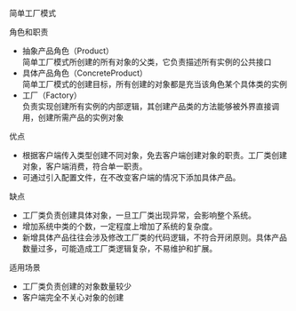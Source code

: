 简单工厂模式  

角色和职责
* 抽象产品角色（Product）  
简单工厂模式所创建的所有对象的父类，它负责描述所有实例的公共接口
* 具体产品角色（ConcreteProduct）  
简单工厂模式的创建目标，所有创建的对象都是充当该角色某个具体类的实例
* 工厂（Factory）  
负责实现创建所有实例的内部逻辑，其创建产品类的方法能够被外界直接调用，创建所需产品的实例对象  

优点
* 根据客户端传入类型创建不同对象，免去客户端创建对象的职责。工厂类创建对象，客户端消费，符合单一职责。
* 可通过引入配置文件，在不改变客户端的情况下添加具体产品。
  
缺点
* 工厂类负责创建具体对象，一旦工厂类出现异常，会影响整个系统。
* 增加系统中类的个数，一定程度上增加了系统的复杂度。
* 新增具体产品往往会涉及修改工厂类的代码逻辑，不符合开闭原则。具体产品数量过多，可能造成工厂类逻辑复杂，不易维护和扩展。
  
适用场景
* 工厂类负责创建的对象数量较少
* 客户端完全不关心对象的创建